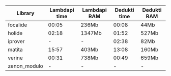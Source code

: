 | Library        | Lambdapi time | Lambdapi RAM | Dedukti time | Dedukti RAM |
| -------------- | ------------- | ------------ | ------------ | ----------- |
| focalide       |         00:05 |        236Mb |        00:08 |        44Mb |
| holide         |         02:18 |       1347Mb |        01:52 |       527Mb |
| iprover        |             - |            - |        02:38 |        82Mb |
| matita         |         15:57 |        403Mb |        13:08 |       160Mb |
| verine         |         00:31 |        738Mb |        00:49 |       659Mb |
| zenon_modulo   |             - |            - |            - |           - |
